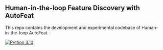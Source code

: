## Human-in-the-loop Feature Discovery with AutoFeat
This repo contains the development and experimental codebase of Human-in-the-loop AutoFeat.

[![Python 3.10](https://img.shields.io/badge/python-3.10.12-blue.svg)](https://www.python.org/downloads/release/python-31012/)
